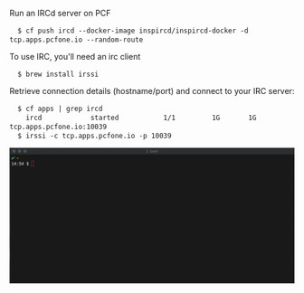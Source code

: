 Run an IRCd server on PCF 

```console
  $ cf push ircd --docker-image inspircd/inspircd-docker -d tcp.apps.pcfone.io --random-route
```

To use IRC, you'll need an irc client
```console
  $ brew install irssi
```

Retrieve connection details (hostname/port) and connect to your IRC server:

```console
  $ cf apps | grep ircd
    ircd            started           1/1         1G       1G     tcp.apps.pcfone.io:10039
  $ irssi -c tcp.apps.pcfone.io -p 10039 
```

![Example](./example.gif)

